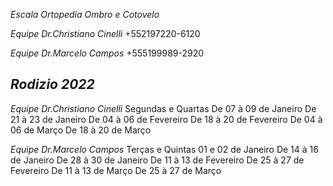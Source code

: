 *Escala Ortopedia Ombro e Cotovelo*

*Equipe Dr.Christiano Cinelli* 
+552197220-6120

*Equipe Dr.Marcelo Campos*
+555199989-2920

*Rodizio 2022*
------------------------

*Equipe Dr.Christiano Cinelli* 
Segundas e Quartas
De 07 à 09 de Janeiro 
De 21 à 23 de Janeiro
De 04 à 06 de Fevereiro
De 18 à 20 de Fevereiro
De 04 à 06 de Março
De 18 à 20 de Março


*Equipe Dr.Marcelo Campos*
Terças e Quintas
01 e 02 de Janeiro
De 14 à 16 de Janeiro
De 28 à 30 de Janeiro
De 11 à 13 de Fevereiro
De 25 à 27 de Fevereiro
De 11 à 13 de Março
De 25 à 27 de Março
